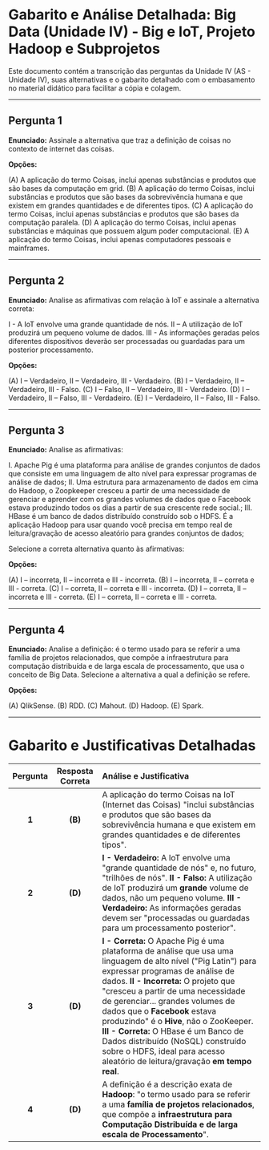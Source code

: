 # Gabarito e Análise Detalhada: Big Data (Unidade IV) - Big e IoT, Projeto Hadoop e Subprojetos

Este documento contém a transcrição das perguntas da Unidade IV (AS - Unidade IV), suas alternativas e o gabarito detalhado com o embasamento no material didático para facilitar a cópia e colagem.

***

## Pergunta 1

**Enunciado:** Assinale a alternativa que traz a definição de coisas no contexto de internet das coisas.

**Opções:**

(A) A aplicação do termo Coisas, inclui apenas substâncias e produtos que são bases da computação em grid.
(B) A aplicação do termo Coisas, inclui substâncias e produtos que são bases da sobrevivência humana e que existem em grandes quantidades e de diferentes tipos.
(C) A aplicação do termo Coisas, inclui apenas substâncias e produtos que são bases da computação paralela.
(D) A aplicação do termo Coisas, inclui apenas substâncias e máquinas que possuem algum poder computacional.
(E) A aplicação do termo Coisas, inclui apenas computadores pessoais e mainframes.

***

## Pergunta 2

**Enunciado:** Analise as afirmativas com relação à IoT e assinale a alternativa correta:

I - A IoT envolve uma grande quantidade de nós.
II – A utilização de IoT produzirá um pequeno volume de dados.
III - As informações geradas pelos diferentes dispositivos deverão ser processadas ou guardadas para um posterior processamento.

**Opções:**

(A) I – Verdadeiro, II – Verdadeiro, III - Verdadeiro.
(B) I – Verdadeiro, II – Verdadeiro, III - Falso.
(C) I – Falso, II – Verdadeiro, III - Verdadeiro.
(D) I – Verdadeiro, II – Falso, III - Verdadeiro.
(E) I – Verdadeiro, II – Falso, III - Falso.

***

## Pergunta 3

**Enunciado:** Analise as afirmativas:

I. Apache Pig é uma plataforma para análise de grandes conjuntos de dados que consiste em uma linguagem de alto nível para expressar programas de análise de dados;
II. Uma estrutura para armazenamento de dados em cima do Hadoop, o Zoopkeeper cresceu a partir de uma necessidade de gerenciar e aprender com os grandes volumes de dados que o Facebook estava produzindo todos os dias a partir de sua crescente rede social.;
III. HBase é um banco de dados distribuído construído sob o HDFS. É a aplicação Hadoop para usar quando você precisa em tempo real de leitura/gravação de acesso aleatório para grandes conjuntos de dados;

Selecione a correta alternativa quanto às afirmativas:

**Opções:**

(A) I – incorreta, II – incorreta e III - incorreta.
(B) I – incorreta, II – correta e III - correta.
(C) I – correta, II – correta e III - incorreta.
(D) I – correta, II – incorreta e III - correta.
(E) I – correta, II – correta e III - correta.

***

## Pergunta 4

**Enunciado:** Analise a definição: é o termo usado para se referir a uma família de projetos relacionados, que compõe a infraestrutura para computação distribuída e de larga escala de processamento, que usa o conceito de Big Data.
Selecione a alternativa a qual a definição se refere.

**Opções:**

(A) QlikSense.
(B) RDD.
(C) Mahout.
(D) Hadoop.
(E) Spark.

***

# Gabarito e Justificativas Detalhadas

| Pergunta | Resposta Correta | Análise e Justificativa |
| :---: | :---: | :--- |
| **1** | **(B)** | A aplicação do termo Coisas na IoT (Internet das Coisas) "inclui substâncias e produtos que são bases da sobrevivência humana e que existem em grandes quantidades e de diferentes tipos". |
| **2** | **(D)** | **I - Verdadeiro:** A IoT envolve uma "grande quantidade de nós" e, no futuro, "trilhões de nós". **II - Falso:** A utilização de IoT produzirá um **grande** volume de dados, não um pequeno volume. **III - Verdadeiro:** As informações geradas devem ser "processadas ou guardadas para um processamento posterior". |
| **3** | **(D)** | **I - Correta:** O Apache Pig é uma plataforma de análise que usa uma linguagem de alto nível ("Pig Latin") para expressar programas de análise de dados. **II - Incorreta:** O projeto que "cresceu a partir de uma necessidade de gerenciar... grandes volumes de dados que o **Facebook** estava produzindo" é o **Hive**, não o ZooKeeper. **III - Correta:** O HBase é um Banco de Dados distribuído (NoSQL) construído sobre o HDFS, ideal para acesso aleatório de leitura/gravação **em tempo real**. |
| **4** | **(D)** | A definição é a descrição exata de **Hadoop**: "o termo usado para se referir a uma **família de projetos relacionados**, que compõe a **infraestrutura para Computação Distribuída e de larga escala de Processamento**". |
